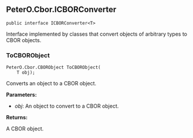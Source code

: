 ﻿## PeterO.Cbor.ICBORConverter<T>

    public interface ICBORConverter<T>

Interface implemented by classes that convert objects of arbitrary types to CBOR objects.

### ToCBORObject

    PeterO.Cbor.CBORObject ToCBORObject(
        T obj);

Converts an object to a CBOR object.

<b>Parameters:</b>

 * <i>obj</i>: An object to convert to a CBOR object.

<b>Returns:</b>

A CBOR object.


